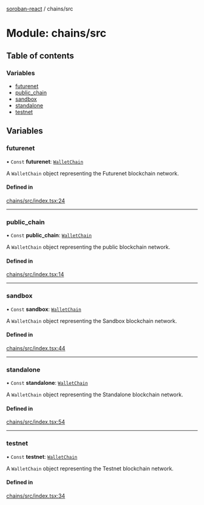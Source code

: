 [soroban-react](../README.md) / chains/src

# Module: chains/src

## Table of contents

### Variables

- [futurenet](chains_src.md#futurenet)
- [public\_chain](chains_src.md#public_chain)
- [sandbox](chains_src.md#sandbox)
- [standalone](chains_src.md#standalone)
- [testnet](chains_src.md#testnet)

## Variables

### futurenet

• `Const` **futurenet**: [`WalletChain`](../interfaces/types_src.WalletChain.md)

A `WalletChain` object representing the Futurenet blockchain network.

#### Defined in

[chains/src/index.tsx:24](https://github.com/mauroepce/soroban-react/blob/0b52378/packages/chains/src/index.tsx#L24)

___

### public\_chain

• `Const` **public\_chain**: [`WalletChain`](../interfaces/types_src.WalletChain.md)

A `WalletChain` object representing the public blockchain network.

#### Defined in

[chains/src/index.tsx:14](https://github.com/mauroepce/soroban-react/blob/0b52378/packages/chains/src/index.tsx#L14)

___

### sandbox

• `Const` **sandbox**: [`WalletChain`](../interfaces/types_src.WalletChain.md)

A `WalletChain` object representing the Sandbox blockchain network.

#### Defined in

[chains/src/index.tsx:44](https://github.com/mauroepce/soroban-react/blob/0b52378/packages/chains/src/index.tsx#L44)

___

### standalone

• `Const` **standalone**: [`WalletChain`](../interfaces/types_src.WalletChain.md)

A `WalletChain` object representing the Standalone blockchain network.

#### Defined in

[chains/src/index.tsx:54](https://github.com/mauroepce/soroban-react/blob/0b52378/packages/chains/src/index.tsx#L54)

___

### testnet

• `Const` **testnet**: [`WalletChain`](../interfaces/types_src.WalletChain.md)

A `WalletChain` object representing the Testnet blockchain network.

#### Defined in

[chains/src/index.tsx:34](https://github.com/mauroepce/soroban-react/blob/0b52378/packages/chains/src/index.tsx#L34)
